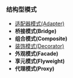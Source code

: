 ### 结构型模式

* [适配器模式(Adapter)](https://github.com/kk9923/Android_Interviews/blob/master/DesignPatterns/StructuralPattern/AdapterPattern.md)
* **桥接模式\(Bridge\)**
* **组合模式\(Composite\)**
* [装饰模式(Decorator)](https://github.com/kk9923/Android_Interviews/blob/master/DesignPatterns/StructuralPattern/DecoratorPattern.md)
* **外观模式\(Facade\)**
* **享元模式\(Flyweight\)**
* **代理模式\(Proxy\)**